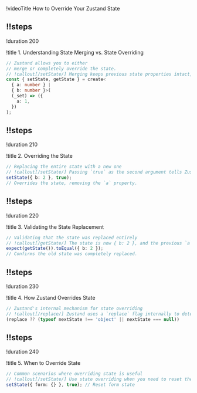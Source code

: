 !videoTitle How to Override Your Zustand State

## !!steps

!duration 200

!title 1. Understanding State Merging vs. State Overriding

```ts ! zustand/tests/basic.test.tsx
// Zustand allows you to either 
// merge or completely override the state.
// !callout[/setState/] Merging keeps previous state properties intact, while overriding replaces the entire state with a new object.
const { setState, getState } = create<
  { a: number } | 
  { b: number }>(
  (_set) => ({
    a: 1,
  })
);
```

## !!steps

!duration 210

!title 2. Overriding the State

```ts ! zustand/tests/basic.test.tsx
// Replacing the entire state with a new one
// !callout[/setState/] Passing `true` as the second argument tells Zustand to override the existing state instead of merging it.
setState({ b: 2 }, true); 
// Overrides the state, removing the `a` property.
```

## !!steps

!duration 220

!title 3. Validating the State Replacement

```ts ! zustand/tests/basic.test.tsx
// Validating that the state was replaced entirely
// !callout[/getState/] The state is now { b: 2 }, and the previous `a` value is gone.
expect(getState()).toEqual({ b: 2 });
// Confirms the old state was completely replaced.
```

## !!steps

!duration 230

!title 4. How Zustand Overrides State

```ts ! zustand/tests/basic.test.tsx
// Zustand's internal mechanism for state overriding
// !callout[/replace/] Zustand uses a `replace` flag internally to determine if the state should be overridden.
(replace ?? (typeof nextState !== 'object' || nextState === null))
```

## !!steps

!duration 240

!title 5. When to Override State

```ts ! zustand/tests/basic.test.tsx
// Common scenarios where overriding state is useful
// !callout[/setState/] Use state overriding when you need to reset the state entirely, such as after form submissions or loading new data.
setState({ form: {} }, true); // Reset form state
```